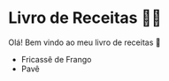 # Livro de Receitas :man_cook:

Olá! Bem vindo ao meu livro de receitas :wave:

- Fricassê de Frango
- Pavê
